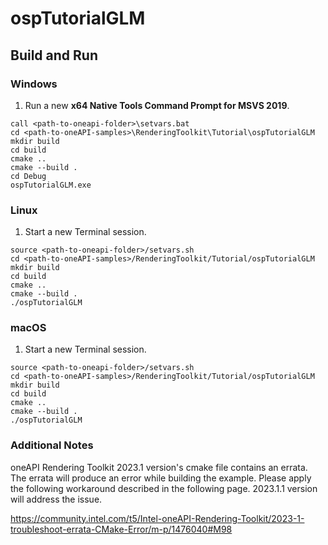 # ospTutorialGLM

## Build and Run

### Windows

1. Run a new **x64 Native Tools Command Prompt for MSVS 2019**.

```
call <path-to-oneapi-folder>\setvars.bat
cd <path-to-oneAPI-samples>\RenderingToolkit\Tutorial\ospTutorialGLM
mkdir build
cd build
cmake ..
cmake --build . 
cd Debug
ospTutorialGLM.exe
```

### Linux

1. Start a new Terminal session.
```
source <path-to-oneapi-folder>/setvars.sh
cd <path-to-oneAPI-samples>/RenderingToolkit/Tutorial/ospTutorialGLM
mkdir build
cd build
cmake ..
cmake --build .
./ospTutorialGLM
```

### macOS

1. Start a new Terminal session.

```
source <path-to-oneapi-folder>/setvars.sh
cd <path-to-oneAPI-samples>/RenderingToolkit/Tutorial/ospTutorialGLM
mkdir build
cd build
cmake ..
cmake --build .
./ospTutorialGLM
```

### Additional Notes

oneAPI Rendering Toolkit 2023.1 version's cmake file contains an errata. The errata will produce an error while building the example. Please apply the following workaround described in the following page. 2023.1.1 version will address the issue.

https://community.intel.com/t5/Intel-oneAPI-Rendering-Toolkit/2023-1-troubleshoot-errata-CMake-Error/m-p/1476040#M98
